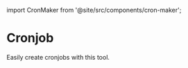 import CronMaker from '@site/src/components/cron-maker';

# Cronjob

Easily create cronjobs with this tool.

<CronMaker />